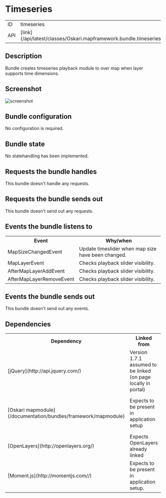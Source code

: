 # Timeseries

<table class="table">
  <tr>
    <td>ID</td><td>timeseries</td>
  </tr>
  <tr>
    <td>API</td><td>[link](/api/latest/classes/Oskari.mapframework.bundle.timeseries.TimeseriesToolBundleInstance.html)</td>
  </tr>
</table>

## Description

Bundle creates timeseries playback module to over map when layer supports time dimensions.


## Screenshot

![screenshot](/images/bundles/timeseries.png)

## Bundle configuration

No configuration is required.

## Bundle state

No statehandling has been implemented.

## Requests the bundle handles

This bundle doesn't handle any requests.

## Requests the bundle sends out

This bundle doesn't send out any requests.

## Events the bundle listens to

<table class="table">
  <tr>
    <th>Event</th><th>Why/when</th>
  </tr>
  <tr>
    <td> MapSizeChangedEvent </td><td> Update timeslider when map size have been changed.</td>
  </tr>
  <tr>
    <td> MapLayerEvent </td><td> Checks playback slider visibility. </td>
  </tr>
  <tr>
    <td> AfterMapLayerAddEvent </td><td> Checks playback slider visibility. </td>
  </tr>
  <tr>
    <td> AfterMapLayerRemoveEvent </td><td> Checks playback slider visibility. </td>
  </tr>
</table>

## Events the bundle sends out

This bundle doesn't send out any events.

## Dependencies

<table class="table">
  <tr>
    <th>Dependency</th><th>Linked from</th><th>Purpose</th>
  </tr>
  <tr>
    <td> [jQuery](http://api.jquery.com/) </td>
    <td> Version 1.7.1 assumed to be linked (on page locally in portal) </td>
    <td> Used to create the component UI from begin to end</td>
  </tr>
  <tr>
    <td> [Oskari mapmodule](/documentation/bundles/framework/mapmodule) </td>
    <td> Expects to be present in application setup </td>
    <td> To register plugin to map/gain control to Openlayers map</td>
  </tr>
  <tr>
    <td> [OpenLayers](http://openlayers.org/) </td>
    <td> Expects OpenLayers already linked </td>
    <td></td>
  </tr>
  <tr>
    <td> [Moment.js](http://momentjs.com//) </td>
    <td> Expects to be present in application setup. </td>
    <td> Calculate timeseries to playback slider. </td>
  </tr>
</table>
